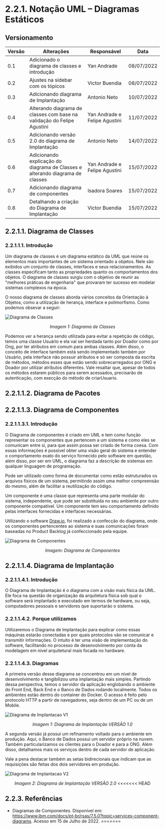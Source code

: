 # 2.2.1. Notação UML – Diagramas Estáticos

## Versionamento
| Versão | Alterações                                                                    | Responsável                   | Data       |
| ------ | ----------------------------------------------------------------------------- | ----------------------------- | ---------- |
| 0.1    | Adicionado o diagrama de classes e introdução                                 | Yan Andrade                   | 08/07/2022 |
| 0.2    | Ajustes na sidebar com os tópicos                                             | Victor Buendia                | 08/07/2022 |
| 0.3    | Adicionando diagrama de Implantação                                           | Antonio Neto                  | 10/07/2022 |
| 0.4    | Alterando diagrama de classes com base na validação do Felipe Agustini        | Yan Andrade e Felipe Agustini | 11/07/2022 |
| 0.5    | Adicionando versão 2.0 do diagrama de Implantação                             | Antonio Neto                  | 14/07/2022 |
| 0.6    | Adicionando explicação do diagrama de Classes e alterando diagrama de classes | Yan Andrade e Felipe Agustini | 15/07/2022 |
| 0.7    | Adicionando diagrama de componentes                                           | Isadora Soares                | 15/07/2022 |
| 0.8    | Detalhando a criação do Diagrama de Implantação                               | Victor Buendia                | 15/07/2022 |

## 2.2.1.1. Diagrama de Classes

### 2.2.1.1.1. Introdução

Um diagrama de classes é um diagrama estático da UML que reúne os elementos mais importantes de um sistema orientado a objetos. Nele são exibidos um conjunto de classes, interfaces e seus relacionamentos. As classes especificam tanto as propriedades quanto os comportamentos dos objetos. O diagrama de classes surgiu com o objetivo de reunir as "melhores práticas de engenharia" que provaram ter sucesso em modelar sistemas complexos na época.

O nosso diagrama de classes aborda vários conceitos da Orientação à Objetos, como a utilização de herança, interface e polimorfismo. Como podemos obsevar a seguir:

![Diagrama de Classes](../imgs/DonAct%20-%20Diagrama%20de%20Classes.png)
<p align="center">
    <i>Imagem 1: Diagrama de Classes</i>
</p>

Podemos ver a herança sendo utilizada para evitar a repetição de código, temos uma classe Usuário e ela vai ser herdada tanto por Doador como por Ong, por ter atributos em comum para ambas classes. Além disso, o conceito de interface também está sendo implementado 
também por Usuário, pela interface não possuir atributos e só ser composta da escrita de métodos, métodos esses que estão sendo sobrecarregados por ONG e Doador por utilizar atributos diferentes. Vale resaltar que, apesar de todos os métodos estarem públicos para serem acessados, precisarão de autenticação,  com execção do método de criarUsuario. 

## 2.2.1.1.2. Diagrama de Pacotes

## 2.2.1.1.3. Diagrama de Componentes
### 2.2.1.1.3.1. Introdução
O Diagrama de componentes é criado em UML e tem como função representar os componentes que pertencem a um sistema e como eles se comunicam entre si, para que assim possa ser criado de forma coesa. Com essas informações é possível obter uma visão geral do sistema e entender o comportamento exato do serviço fornecido pelo software em questão, além disso, por ser em UML, o diagrama faz a descrição de sistemas em qualquer linguagem de programação. 
<br>

Pode ser utilizado como forma de documentar como estão estruturados os arquivos físicos de um sistema, permitindo assim uma melhor compreensão do mesmo, além de facilitar a reutilização do código. 
<br>

Um componente é uma classe que representa uma parte modular do sistema, independente, que pode ser substituída no seu ambiente por outro componente compatível. Um componente tem seu comportamento definido pelas interfaces fornecidas e interfaces necessárias.
<br>

 Utilizando o software [Draw.io](https://app.diagrams.net/), foi realizado a confecção do diagrama, onde os componentes pertencentes ao sistema e suas comunicações foram baseadas no Product Backlog já confeccionado pela equipe.



<div style="background-color:white">

![Diagrama de Componentes](../imgs/diagrama-componentes.png)

</div>

<p align="center">
    <i>Imagem: Diagrama de Componentes</i>
</p>

## 2.2.1.1.4. Diagrama de Implantação

### 2.2.1.1.4.1. Introdução
O Diagrama de Implantação é o diagrama com a visão mais física da UML. Ele foca na questão de organização da arquitetura física sob qual o software será implantado e executado em termos de hardware, ou seja, computadores pessoais e servidores que suportarão o sistema. 

### 2.2.1.1.4.2. Porque utilizamos
Utilizaremos o Diagrama de Implantação para explicar como essas máquinas estarão conectadas e por quais protocolos vão se comunicar e transmitir informações. O intuito é ter uma visão de implementação do software, facilitando no processo de desenvolvimento por conta da modelagem em nível arquitetural mais focada no hardware. 

### 2.2.1.1.4.3. Diagramas
A primeira versão desse diagrama se concentrou em um nível de desenvolvimento e tangibilizou uma implantação mais simples. Partindo dessa perspectiva, temos o servidor da aplicação englobando o ambiente do Front End, Back End e o Banco de Dados rodando localmente. Todos os ambientes estão dentro do container do Docker. O acesso é feito pelo protocolo HTTP a partir de navegadores, seja dentro de um PC ou de um Mobile.

![Diagrama de Implantacao V1](../imgs/diagramaDeImplantacao.png)
<p align="center">
    <i>Imagem 1: Diagrama de Implantação VERSÃO 1.0</i>
</p>

A segunda versão já possui um refinamento voltado para o ambiente em produção. Aqui, o Banco de Dados possui  um servidor próprio na nuvem. Também particularizamos os clientes para o Doador e para a ONG. Além disso, detalhamos mais os serviços dentro de cada servidor de aplicação.

Vale a pena destacar também as setas bidirecionais que indicam que as requisições são feitas dos dois servidores em produção.

![Diagrama de Implantacao V2](../imgs/diagramaImplantacaoV2.png)
<p align="center">
    <i>Imagem 2: Diagrama de Implantação VERSÃO 2.0</i>
<<<<<<< HEAD
</p>

## 2.2.3. Referências

- Diagramas de Componentes. Disponível em: <https://www.ibm.com/docs/pt-br/rsas/7.5.0?topic=services-component-diagrams>. Acesso em 15 de Julho de 2022.
=======
</p>


